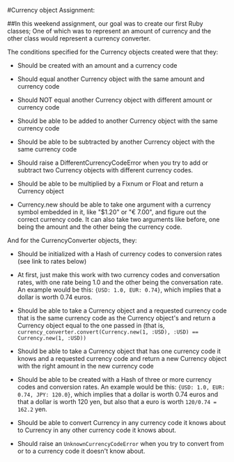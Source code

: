 #Currency object Assignment:

##In this weekend assignment, our goal was to create our first Ruby classes; One of which was to represent an amount of currency and the other class would represent a currency converter.

The conditions specified for the Currency objects created were that they:

* Should be created with an amount and a currency code

* Should equal another Currency object with the same amount and currency code

* Should NOT equal another Currency object with different amount or currency code

* Should be able to be added to another Currency object with the same currency code

* Should be able to be subtracted by another Currency object with the same currency code

* Should raise a DifferentCurrencyCodeError when you try to add or subtract two Currency objects with different currency codes.

* Should be able to be multiplied by a Fixnum or Float and return a Currency object

* Currency.new should be able to take one argument with a currency symbol embedded in it, like "$1.20" or "€ 7.00", and figure out the correct currency code. It can also take two arguments like before, one being the amount and the other being the currency code.

And for the CurrencyConverter objects, they:

* Should be initialized with a Hash of currency codes to conversion rates (see link to rates below)

* At first, just make this work with two currency codes and conversation rates, with one rate being 1.0 and the other being the conversation rate. An example would be this: `{USD: 1.0, EUR: 0.74}`, which implies that a dollar is worth 0.74 euros.

* Should be able to take a Currency object and a requested currency code that is the same currency code as the Currency object's and return a Currency object equal to the one passed in (that is, `currency_converter.convert(Currency.new(1, :USD), :USD) == Currency.new(1, :USD))`

* Should be able to take a Currency object that has one currency code it knows and a requested currency code and return a new Currency object with the right amount in the new currency code

* Should be able to be created with a Hash of three or more currency codes and conversion rates. An example would be this: `{USD: 1.0, EUR: 0.74, JPY: 120.0}`, which implies that a dollar is worth 0.74 euros and that a dollar is worth 120 yen, but also that a euro is worth `120/0.74 = 162.2` yen.

* Should be able to convert Currency in any currency code it knows about to Currency in any other currency code it knows about.

* Should raise an `UnknownCurrencyCodeError` when you try to convert from or to a currency code it doesn't know about.
